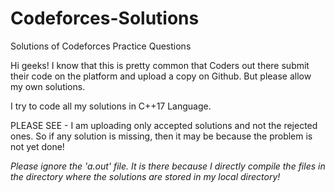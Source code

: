 # Codeforces-Solutions
Solutions of Codeforces Practice Questions

Hi geeks!
I know that this is pretty common that Coders out there submit their code on the platform and upload a copy on Github.
But please allow my own solutions.

I try to code all my solutions in C++17 Language.

PLEASE SEE - I am uploading only accepted solutions and not the rejected ones. So if any solution is missing, then it may be because the problem is not yet done!

*Please ignore the 'a.out' file. It is there because I directly compile the files in the directory where the solutions are stored in my local directory!*
